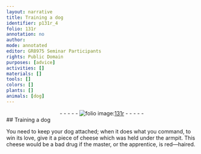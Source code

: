 ```yaml
---
layout: narrative
title: Training a dog
identifier: p131r_4
folio: 131r
annotation: no
author:
mode: annotated
editor: GR8975 Seminar Participants
rights: Public Domain
purposes: [advice]
activities: []
materials: []
tools: []
colors: []
plants: []
animals: [dog]
---
```


 <div class="folio" align="center">- - - - - <a href="http://gallica.bnf.fr/ark:/12148/btv1b10500001g/f267.item.r=" target="_blank"><img src="https://cu-mkp.github.io/GR8975-edition/assets/photo-icon.png" alt="folio image: " style="display:inline-block; margin-bottom:-3px;"/>131r</a> - - - - - </div> 
## Training a dog

  
 You need to keep your <span class="animal">dog</span> attached; when it does what you command, to win its love, give it a piece of cheese which was held under the armpit. This cheese would be a bad drug if the master, or the apprentice, is red—haired. 
 